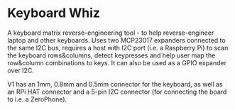 Keyboard Whiz
=============

A keyboard matrix reverse-engineering tool - to help reverse-engineer laptop and
other keyboards. Uses two MCP23017 expanders connected to the same I2C bus, requires
a host with I2C port (i.e. a Raspberry Pi) to scan the keyboard rows&columns,
detect keypresses and help user map the row&column combinations to keys.
It can also be used as a GPIO expander over I2C.

V1 has an 1mm, 0.8mm and 0.5mm connector for the keyboard, as well as an RPi
HAT connector and a 5-pin I2C connector (for connecting the board to i.e.
a ZeroPhone).
